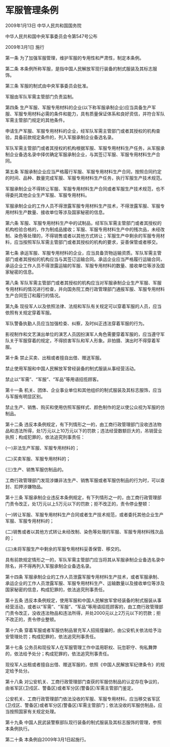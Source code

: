 # 军服管理条例

2009年1月13日 中华人民共和国国务院

中华人民共和国中央军事委员会令第547号公布

2009年3月1日 施行

<!-- INFO END -->

第一条 为了加强军服管理，维护军服的专用性和严肃性，制定本条例。

第二条 本条例所称军服，是指中国人民解放军现行装备的制式服装及其标志服饰。

第三条 军服的制式由中央军事委员会批准。

军服由军队军需主管部门负责监制。

第四条 生产军服、军服专用材料的企业(以下称军服承制企业)应当具备生产军服、军服专用材料必需的条件和能力，具有质量保证体系和良好资信，并符合军队军需主管部门规定的其他条件。

申请生产军服、军服专用材料的企业，经军队军需主管部门或者其授权的机构查验，具备前款规定条件的，列入军服承制企业备选名录。

军队军需主管部门或者其授权的机构根据军服、军服专用材料生产任务，从军服承制企业备选名录中择优确定军服承制企业，与其签订军服、军服专用材料生产合同。

第五条 军服承制企业应当严格履行军服、军服专用材料生产合同，按照合同约定的时间、品种、数量完成军服、军服专用材料生产任务，执行军服生产技术规范。

军服承制企业不得转让军服、军服专用材料生产合同或者军服生产技术规范，也不得委托其他企业生产军服、军服专用材料。

军服承制企业的工作人员不得泄露军服专用材料生产技术，不得泄露军服、军服专用材料生产数量、接收单位等涉及国家秘密的信息。

第六条 军服、军服专用材料生产中的试制品，经军队军需主管部门或者其授权的机构检验合格的，作为制成品接收；军服、军服专用材料生产中的残次品，未经改制、染色等处理的，不得销售或者以其他方式转让；军服生产中剩余的军服专用材料，应当按照军队军需主管部门或者其授权的机构的要求，妥善保管或者移交。

第七条 承运军服、军服专用材料的企业，应当具备货物运输资质。军队军需主管部门或者其授权的机构应当与其签订运输合同。承运企业应当严格履行运输合同，承运企业工作人员不得泄露运输的军服、军服专用材料的数量、接收单位等涉及国家秘密的信息。

第八条 军队军需主管部门或者其授权的机构应当对军服承制企业生产军服、军服专用材料的情况进行检查，并向国务院工商行政管理部门通报军服、军服专用材料生产合同签订和履行的情况。

第九条 现役军人以及依照法律、法规和军队有关规定可以穿着军服的人员，应当依照有关规定穿着军服。

军队警备执勤人员应当加强检查、纠察，及时纠正违法穿着军服的行为。

影视制作和文艺演出单位的演艺人员因扮演军人角色需要穿着军服的，应当遵守军队关于军服穿着的规定，不得损害军队和军人形象。非拍摄、演出时不得穿着军服。

第十条 禁止买卖、出租或者擅自出借、赠送军服。

禁止使用军服和中国人民解放军曾经装备的制式服装从事经营活动。

禁止以“军需”、“军服”、“军品”等用语招揽顾客。

第十一条 机关、团体、企业事业单位和其他组织的制式服装及其标志服饰，应当与军服有明显区别。

禁止生产、销售、购买和使用仿照军服样式、颜色制作的足以使公众视为军服的仿制品。

第十二条 违反本条例规定，有下列情形之一的，由工商行政管理部门没收违法物品和违法所得，处1万元以上10万元以下的罚款；违法经营数额巨大的，吊销营业执照；构成犯罪的，依法追究刑事责任：

(一)非法生产军服、军服专用材料的；

(二)买卖军服、军服专用材料的；

(三)生产、销售军服仿制品的。

工商行政管理部门发现涉嫌非法生产、销售军服或者军服仿制品的行为时，可以查封、扣押涉嫌物品。

第十三条 军服承制企业违反本条例规定，有下列情形之一的，由工商行政管理部门责令改正，处1万元以上5万元以下的罚款；拒不改正的，责令停业整顿：

(一)转让军服、军服专用材料生产合同或者生产技术规范，或者委托其他企业生产军服、军服专用材料的；

(二)销售或者以其他方式转让未经改制、染色等处理的军服、军服专用材料残次品的；

(三)未将军服生产中剩余的军服专用材料妥善保管、移交的。

具有前款规定情形之一的，军队军需主管部门应当将其从军服承制企业备选名录中除名，并不得再列入军服承制企业备选名录。

第十四条 军服承制企业的工作人员泄露军服专用材料生产技术，或者军服承制、承运企业的工作人员泄露军服、军服专用材料生产、运输数量以及接收单位等涉及国家秘密的信息，构成犯罪的，依法追究刑事责任。

第十五条 违反本条例规定，使用军服和中国人民解放军曾经装备的制式服装从事经营活动，或者以“军需”、“军服”、“军品”等用语招揽顾客的，由工商行政管理部门责令改正，没收违法物品和违法所得，并处2000元以上2万元以下的罚款；拒不改正的，责令停业整顿。

第十六条 穿着军服或者军服仿制品冒充军人招摇撞骗的，由公安机关依法给予治安管理处罚；构成犯罪的，依法追究刑事责任。

第十七条 公务员和现役军人在军服管理工作中滥用职权、玩忽职守、徇私舞弊的，依法给予处分；构成犯罪的，依法追究刑事责任。

现役军人出租或者擅自出借、赠送军服的，依照《中国人民解放军纪律条令》的规定给予处分。

第十八条 对公安机关、工商行政管理部门查获的军服仿制品的认定存在争议的，由省军区(卫戍区、警备区)或者军分区(警备区)军需主管部门鉴定。

公安机关、工商行政管理部门依法没收的军服、军服专用材料，应当移交省军区(卫戍区、警备区)或者军分区(警备区)军需主管部门；依法没收的军服仿制品，应当按照国家有关规定处理。

第十九条 中国人民武装警察部队现行装备的制式服装及其标志服饰的管理，参照本条例执行。

第二十条 本条例自2009年3月1日起施行。

